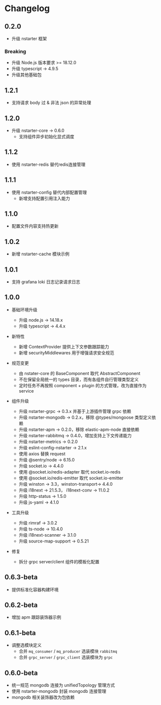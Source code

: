 # Changelog

## 0.2.0

* 升级 nstarter 框架

### Breaking
* 升级 Node.js 版本要求 >= 18.12.0
* 升级 typescript -> 4.9.5
* 升级其他基础包

## 1.2.1

* 支持请求 body 过 & 非法 json 的异常处理

## 1.2.0

* 升级 nstarter-core -> 0.6.0
  * 支持组件异步初始化显式调度

## 1.1.2

* 使用 nstarter-redis 替代redis连接管理

## 1.1.1

* 使用 nstarter-config 替代内部配置管理
  - 新增支持配置引用注入能力

## 1.1.0 

* 配置文件内容支持热更新

## 1.0.2

* 新增 nstarter-cache 模块示例

## 1.0.1

* 支持 grafana loki 日志记录请求日志

## 1.0.0

* 基础环境升级
  - 升级 node.js -> 14.18.x
  - 升级 typescript -> 4.4.x

* 新特性
  - 新增 ContextProvider 提供上下文参数跟踪能力
  - 新增 securityMiddlewares 用于增强请求安全规范

* 规范变更
  - 由 nstater-core 的 BaseComponent 取代 AbstractComponent
  - 不在保留全局统一的 types 目录，而有各组件自行管理类型定义
  - 定时任务不再按照 component + plugin 的方式管理，改为直接作为 service

* 组件升级
  - 升级 nstarter-grpc -> 0.3.x 并基于上游插件管理 grpc 依赖
  - 升级 nstarter-mongodb -> 0.2.x，移除 @types/mongoose 类型定义依赖
  - 升级 nstarter-apm -> 0.2.0，移除 elastic-apm-node 直接依赖
  - 升级 nstarter-rabbitmq -> 0.4.0，增加支持上下文传递能力
  - 升级 nstarter-metrics -> 0.2.0
  - 升级 eslint-config-nstarter -> 2.1.x
  - 使用 axios 替换 request
  - 升级 @sentry/node -> 6.15.0
  - 升级 socket.io -> 4.4.0
  - 使用 @socket.io/redis-adapter 取代 socket.io-redis
  - 使用 @socket.io/redis-emitter 取代 socket.io-emitter
  - 升级 winston -> 3.3，winston-transport-> 4.4.0
  - 升级 i18next -> 21.5.3， i18next-conv -> 11.0.2
  - 升级 http-status -> 1.5.0
  - 升级 js-yaml -> 4.1.0

* 工具升级
  - 升级 rimraf -> 3.0.2
  - 升级 ts-node -> 10.4.0
  - 升级 i18next-scanner -> 3.1.0
  - 升级 source-map-support -> 0.5.21

* 修复
  - 拆分 grpc server/client 组件的模板化配置

## 0.6.3-beta

* 提供标准化容器构建环境

## 0.6.2-beta

* 增加 apm 跟踪装饰器示例

## 0.6.1-beta

* 调整选模块定义
  * 合并 `mq_consumer` / `mq_producer` 选装模块 `rabbitmq`
  * 合并 `grpc_server` / `grpc_client` 选装模块为 `grpc`

## 0.6.0-beta

* 统一规范 mongodb 连接为 unifiedTopology 管理方式
* 使用 nstarter-mongodb 封装 mongodb 连接管理
* mongodb 相关装饰器改为包依赖 
